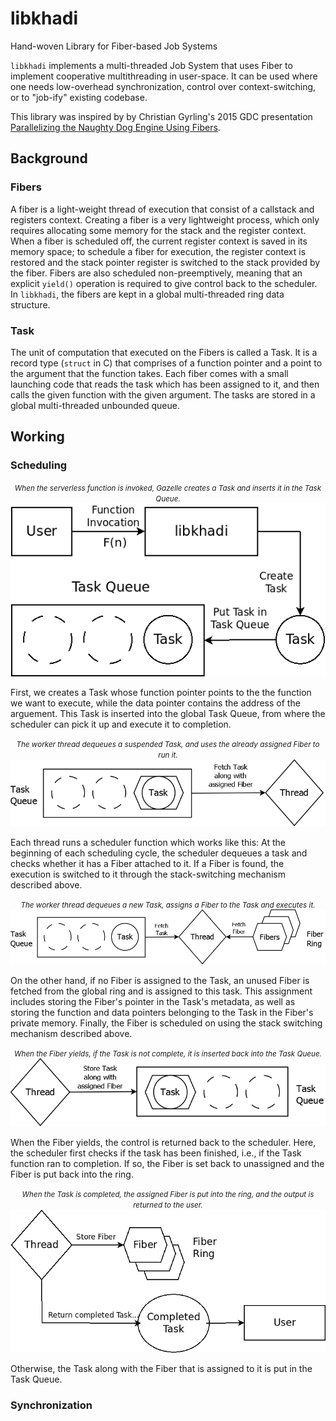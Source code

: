 # libkhadi
Hand-woven Library for Fiber-based Job Systems 

`libkhadi` implements a multi-threaded Job System that uses Fiber to implement cooperative multithreading in user-space. It can be used where one needs low-overhead synchronization, control over context-switching, or to "job-ify" existing codebase.


This library was inspired by by Christian Gyrling's 2015 GDC presentation [Parallelizing the Naughty Dog Engine Using Fibers](http://www.gdcvault.com/play/1022186/Parallelizing-the-Naughty-Dog-Engine).

## Background

### Fibers

A fiber is a light-weight thread of execution that consist of a callstack and registers
context. Creating a fiber is a very lightweight process, which only requires
allocating some memory for the stack and the register context. When a fiber is scheduled off,
the current register context is saved in its memory space; to schedule a fiber for execution,
the register context is restored and the stack pointer register is switched to
the stack provided by the fiber. Fibers are also scheduled non-preemptively, meaning that
an explicit `yield()` operation is required to give control back to the scheduler. In `libkhadi`,
the fibers are kept in a global multi-threaded ring data structure.

### Task 

The unit of computation that executed on the Fibers is called a Task. It is a record
type (`struct` in C) that comprises of a function pointer and a point to the argument
that the function takes. Each fiber comes with a small launching code that reads the
task which has been assigned to it, and then calls the given function with the given argument.
The tasks are stored in a global multi-threaded unbounded queue. 

## Working

### Scheduling

<p align="center">
  <small><em>When the serverless function is invoked, Gazelle creates a Task and inserts it in the Task Queue.</em></small>
  <img src="images/khadi_1_execute.png">
</p>

First, we creates a Task whose function pointer points to the the function we want to execute, while the data
pointer contains the address of the arguement. This Task is inserted into the global Task Queue,
from where the scheduler can pick it up and execute it to completion.

<p align="center">
  <small><em>The worker thread dequeues a suspended Task, and uses the already assigned Fiber to run it.</em></small>
  <img src="images/khadi_4_resume.png">
</p>

Each thread runs a scheduler function which works like this: At the beginning
of each scheduling cycle, the scheduler dequeues a task and checks whether it has a Fiber attached to it.
If a Fiber is found, the execution is switched to it through the stack-switching mechanism described
above. 

<p align="center">
  <small><em>The worker thread dequeues a new Task, assigns a Fiber to the Task and executes it.</em></small>
  <img src="images/khadi_2_begin.png">
</p>

On the other hand, if no Fiber is assigned to the Task, an unused Fiber is fetched from the
global ring and is assigned to this task. This assignment includes storing the Fiber's pointer 
in the Task's metadata, as well as storing the function and data pointers belonging
to the Task in the Fiber's private memory. Finally, the Fiber is scheduled on using the stack switching
mechanism described above.

<p align="center">
  <small><em>When the Fiber yields, if the Task is not complete, it is inserted back into the Task Queue.</em></small>
  <img src="images/khadi_3_yield.png">
</p>

When the Fiber yields, the control is returned back to the scheduler. Here, the scheduler
first checks if the task has been finished, i.e., if the Task function ran to completion.
If so, the Fiber is set back to unassigned and the Fiber is put back into the ring. 

<p align="center">
  <small><em>When the Task is completed, the assigned Fiber is put into the ring, and the output is returned to the user.</em></small>
  <img src="images/khadi_5_finish.png">
</p>

Otherwise, the Task along with the Fiber that is assigned to it is put in the Task Queue.

### Synchronization


